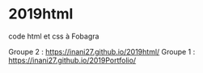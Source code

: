 # 2019html
code html et css à Fobagra

Groupe 2 : https://inani27.github.io/2019html/
Groupe 1 : https://inani27.github.io/2019Portfolio/
